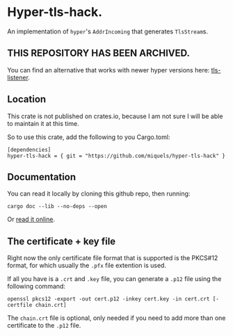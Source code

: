 # Hyper-tls-hack.

An implementation of `hyper`'s `AddrIncoming` that generates `TlsStream`s.

## THIS REPOSITORY HAS BEEN ARCHIVED.

You can find an alternative that works with newer hyper versions here: [tls-listener](https://github.com/tmccombs/tls-listener).

## Location
This crate is not published on crates.io, because I am
not sure I will be able to maintain it at this time.

So to use this crate, add the following to you Cargo.toml:

```
[dependencies]
hyper-tls-hack = { git = "https://github.com/miquels/hyper-tls-hack" }
```

## Documentation

You can read it locally by cloning this github repo, then running:
```
cargo doc --lib --no-deps --open
```

Or [read it online](https://miquels.github.io/hyper-tls-hack/hyper_tls_hack/).

## The certificate + key file
Right now the only certificate file format that is supported
is the PKCS#12 format, for which usually the `.pfx` file
extention is used.

If all you have is a `.crt` and `.key` file, you can generate
a `.p12` file using the following command:
```
openssl pkcs12 -export -out cert.p12 -inkey cert.key -in cert.crt [-certfile chain.crt]
```
The `chain.crt` file is optional, only needed if you need to add
more than one certificate to the `.p12` file.

